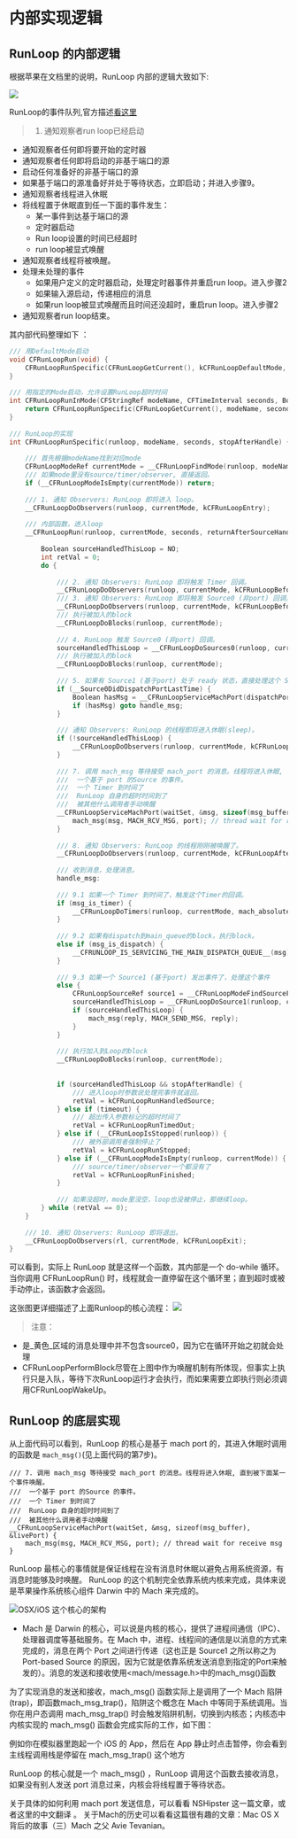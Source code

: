 # 内部实现逻辑

## RunLoop 的内部逻辑

根据苹果在文档里的说明，RunLoop 内部的逻辑大致如下:

![](/assets/runloop5.png)

RunLoop的事件队列,官方描述[看这里](https://developer.apple.com/library/content/documentation/Cocoa/Conceptual/Multithreading/RunLoopManagement/RunLoopManagement.html#//apple_ref/doc/uid/10000057i-CH16-SW23)

>1. 通知观察者run loop已经启动
- 通知观察者任何即将要开始的定时器
- 通知观察者任何即将启动的非基于端口的源
- 启动任何准备好的非基于端口的源
- 如果基于端口的源准备好并处于等待状态，立即启动；并进入步骤9。
- 通知观察者线程进入休眠
- 将线程置于休眠直到任一下面的事件发生：
    - 某一事件到达基于端口的源
    - 定时器启动
    - Run loop设置的时间已经超时
    - run loop被显式唤醒
- 通知观察者线程将被唤醒。
- 处理未处理的事件
    - 如果用户定义的定时器启动，处理定时器事件并重启run loop。进入步骤2
    - 如果输入源启动，传递相应的消息
    - 如果run loop被显式唤醒而且时间还没超时，重启run loop。进入步骤2
- 通知观察者run loop结束。

其内部代码整理如下 ：
```c
/// 用DefaultMode启动
void CFRunLoopRun(void) {
    CFRunLoopRunSpecific(CFRunLoopGetCurrent(), kCFRunLoopDefaultMode, 1.0e10, false);
}
  
/// 用指定的Mode启动，允许设置RunLoop超时时间
int CFRunLoopRunInMode(CFStringRef modeName, CFTimeInterval seconds, Boolean stopAfterHandle) {
    return CFRunLoopRunSpecific(CFRunLoopGetCurrent(), modeName, seconds, returnAfterSourceHandled);
}
  
/// RunLoop的实现
int CFRunLoopRunSpecific(runloop, modeName, seconds, stopAfterHandle) {
     
    /// 首先根据modeName找到对应mode
    CFRunLoopModeRef currentMode = __CFRunLoopFindMode(runloop, modeName, false);
    /// 如果mode里没有source/timer/observer, 直接返回。
    if (__CFRunLoopModeIsEmpty(currentMode)) return;
     
    /// 1. 通知 Observers: RunLoop 即将进入 loop。
    __CFRunLoopDoObservers(runloop, currentMode, kCFRunLoopEntry);
     
    /// 内部函数，进入loop
    __CFRunLoopRun(runloop, currentMode, seconds, returnAfterSourceHandled) {
         
        Boolean sourceHandledThisLoop = NO;
        int retVal = 0;
        do {
  
            /// 2. 通知 Observers: RunLoop 即将触发 Timer 回调。
            __CFRunLoopDoObservers(runloop, currentMode, kCFRunLoopBeforeTimers);
            /// 3. 通知 Observers: RunLoop 即将触发 Source0 (非port) 回调。
            __CFRunLoopDoObservers(runloop, currentMode, kCFRunLoopBeforeSources);
            /// 执行被加入的block
            __CFRunLoopDoBlocks(runloop, currentMode);
             
            /// 4. RunLoop 触发 Source0 (非port) 回调。
            sourceHandledThisLoop = __CFRunLoopDoSources0(runloop, currentMode, stopAfterHandle);
            /// 执行被加入的block
            __CFRunLoopDoBlocks(runloop, currentMode);
  
            /// 5. 如果有 Source1 (基于port) 处于 ready 状态，直接处理这个 Source1 然后跳转去处理消息。
            if (__Source0DidDispatchPortLastTime) {
                Boolean hasMsg = __CFRunLoopServiceMachPort(dispatchPort, &msg)
                if (hasMsg) goto handle_msg;
            }
             
            /// 通知 Observers: RunLoop 的线程即将进入休眠(sleep)。
            if (!sourceHandledThisLoop) {
                __CFRunLoopDoObservers(runloop, currentMode, kCFRunLoopBeforeWaiting);
            }
             
            /// 7. 调用 mach_msg 等待接受 mach_port 的消息。线程将进入休眠, 直到被下面某一个事件唤醒。
            ///  一个基于 port 的Source 的事件。
            ///  一个 Timer 到时间了
            ///  RunLoop 自身的超时时间到了
            ///  被其他什么调用者手动唤醒
            __CFRunLoopServiceMachPort(waitSet, &msg, sizeof(msg_buffer), &livePort) {
                mach_msg(msg, MACH_RCV_MSG, port); // thread wait for receive msg
            }
  
            /// 8. 通知 Observers: RunLoop 的线程刚刚被唤醒了。
            __CFRunLoopDoObservers(runloop, currentMode, kCFRunLoopAfterWaiting);
             
            /// 收到消息，处理消息。
            handle_msg:
  
            /// 9.1 如果一个 Timer 到时间了，触发这个Timer的回调。
            if (msg_is_timer) {
                __CFRunLoopDoTimers(runloop, currentMode, mach_absolute_time())
            } 
  
            /// 9.2 如果有dispatch到main_queue的block，执行block。
            else if (msg_is_dispatch) {
                __CFRUNLOOP_IS_SERVICING_THE_MAIN_DISPATCH_QUEUE__(msg);
            } 
  
            /// 9.3 如果一个 Source1 (基于port) 发出事件了，处理这个事件
            else {
                CFRunLoopSourceRef source1 = __CFRunLoopModeFindSourceForMachPort(runloop, currentMode, livePort);
                sourceHandledThisLoop = __CFRunLoopDoSource1(runloop, currentMode, source1, msg);
                if (sourceHandledThisLoop) {
                    mach_msg(reply, MACH_SEND_MSG, reply);
                }
            }
             
            /// 执行加入到Loop的block
            __CFRunLoopDoBlocks(runloop, currentMode);
             
  
            if (sourceHandledThisLoop && stopAfterHandle) {
                /// 进入loop时参数说处理完事件就返回。
                retVal = kCFRunLoopRunHandledSource;
            } else if (timeout) {
                /// 超出传入参数标记的超时时间了
                retVal = kCFRunLoopRunTimedOut;
            } else if (__CFRunLoopIsStopped(runloop)) {
                /// 被外部调用者强制停止了
                retVal = kCFRunLoopRunStopped;
            } else if (__CFRunLoopModeIsEmpty(runloop, currentMode)) {
                /// source/timer/observer一个都没有了
                retVal = kCFRunLoopRunFinished;
            }
             
            /// 如果没超时，mode里没空，loop也没被停止，那继续loop。
        } while (retVal == 0);
    }
     
    /// 10. 通知 Observers: RunLoop 即将退出。
    __CFRunLoopDoObservers(rl, currentMode, kCFRunLoopExit);
}
```
可以看到，实际上 RunLoop 就是这样一个函数，其内部是一个 do-while 循环。当你调用 CFRunLoopRun() 时，线程就会一直停留在这个循环里；直到超时或被手动停止，该函数才会返回。

这张图更详细描述了上面Runloop的核心流程：
![](/assets/runloop6.png)

>注意：
- 是_黄色_区域的消息处理中并不包含source0，因为它在循环开始之初就会处理
- CFRunLoopPerformBlock尽管在上图中作为唤醒机制有所体现，但事实上执行只是入队，等待下次RunLoop运行才会执行，而如果需要立即执行则必须调用CFRunLoopWakeUp。

## RunLoop 的底层实现
从上面代码可以看到，RunLoop 的核心是基于 mach port 的，其进入休眠时调用的函数是 `mach_msg()`(见上面代码的第7步)。
```
/// 7. 调用 mach_msg 等待接受 mach_port 的消息。线程将进入休眠, 直到被下面某一个事件唤醒。
///  一个基于 port 的Source 的事件。
///  一个 Timer 到时间了
///  RunLoop 自身的超时时间到了
///  被其他什么调用者手动唤醒
__CFRunLoopServiceMachPort(waitSet, &msg, sizeof(msg_buffer), &livePort) {
    mach_msg(msg, MACH_RCV_MSG, port); // thread wait for receive msg
}
```
RunLoop 最核心的事情就是保证线程在没有消息时休眠以避免占用系统资源，有消息时能够及时唤醒。 RunLoop 的这个机制完全依靠系统内核来完成，具体来说是苹果操作系统核心组件 Darwin 中的 Mach 来完成的。

![OSX/iOS 这个核心的架构](/assets/runloop7.png)

- Mach 是 Darwin 的核心，可以说是内核的核心，提供了进程间通信（IPC）、处理器调度等基础服务。在 Mach 中，进程、线程间的通信是以消息的方式来完成的，消息在两个 Port 之间进行传递（这也正是 Source1 之所以称之为 Port-based Source 的原因，因为它就是依靠系统发送消息到指定的Port来触发的）。消息的发送和接收使用<mach/message.h>中的mach_msg()函数

为了实现消息的发送和接收，mach_msg() 函数实际上是调用了一个 Mach 陷阱 (trap)，即函数mach_msg_trap()，陷阱这个概念在 Mach 中等同于系统调用。当你在用户态调用 mach_msg_trap() 时会触发陷阱机制，切换到内核态；内核态中内核实现的 mach_msg() 函数会完成实际的工作，如下图：

例如你在模拟器里跑起一个 iOS 的 App，然后在 App 静止时点击暂停，你会看到主线程调用栈是停留在 mach_msg_trap() 这个地方


RunLoop 的核心就是一个 mach_msg() ，RunLoop 调用这个函数去接收消息，如果没有别人发送 port 消息过来，内核会将线程置于等待状态。

关于具体的如何利用 mach port 发送信息，可以看看 NSHipster 这一篇文章，或者这里的中文翻译 。
关于Mach的历史可以看看这篇很有趣的文章：Mac OS X 背后的故事（三）Mach 之父 Avie Tevanian。